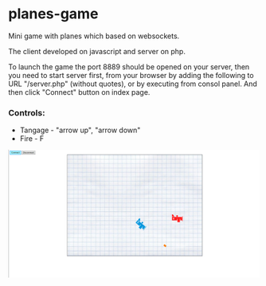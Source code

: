 # planes-game
Mini game with planes which based on websockets.

The client developed on javascript and server on php.

<p>To launch the game the port 8889 should be opened on your server, 
then you need to start server first, from your browser by adding the following to URL "/server.php" (without quotes), 
or by executing from consol panel. 
And then click "Connect" button on index page.</p>

### Controls:  
- Tangage - "arrow up", "arrow down" <br>
- Fire    - F 
<img src="./src/readme/img/planes-game-1png.png">
